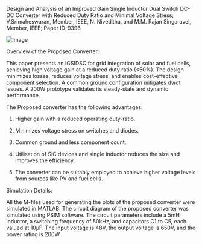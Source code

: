 Design and Analysis of an Improved Gain Single Inductor Dual Switch DC-DC Converter with Reduced Duty Ratio and Minimal Voltage Stress; V.Srimaheswaran, Member, IEEE, N. Niveditha, and M.M. Rajan Singaravel, Member, IEEE; Paper ID-9396.

![Image](https://github.com/user-attachments/assets/d8bcf408-798f-494d-b129-f705396c25b6)

Overview of the Proposed Converter:

This paper presents an IGSIDSC for grid integration of solar and fuel cells, achieving high voltage gain at a reduced duty ratio (<50%). The design minimizes losses, reduces voltage stress, and enables cost-effective component selection. A common ground configuration mitigates dv/dt issues. A 200W prototype validates its steady-state and dynamic performance.

The Proposed converter has the following advantages:

   1. Higher gain with a reduced operating duty-ratio.

   2. Minimizes voltage stress on switches and diodes.

   3. Common ground and less component count.

   4. Utilisation of SiC devices and single inductor reduces the size and improves the efficiency. 

   5. The converter can be suitably employed to achieve higher voltage levels from sources like PV and fuel cells.

Simulation Details:

All the M-files used for generating the plots of the proposed converter were simulated in MATLAB. The circuit diagram of the proposed converter was simulated using PSIM software. The circuit parameters include a 5mH inductor, a switching frequency of 50kHz, and capacitors C1 to C5, each valued at 10µF. The input voltage is 48V, the output voltage is 650V, and the power rating is 200W.
